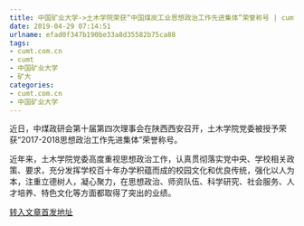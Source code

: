 ```yaml
---
title: 中国矿业大学->土木学院荣获“中国煤炭工业思想政治工作先进集体”荣誉称号 | cumt.com.cn
date: 2019-04-29 07:14:51
urlname: efad0f347b190be33a8d35582b75ca88
tags: 
- cumt.com.cn
- cumt
- 中国矿业大学
- 矿大
categories:
- cumt.com.cn
- 中国矿业大学
---
```


近日，中煤政研会第十届第四次理事会在陕西西安召开，土木学院党委被授予荣获“2017-2018思想政治工作先进集体”荣誉称号。

近年来，土木学院党委高度重视思想政治工作，认真贯彻落实党中央、学校相关政策、要求，充分发挥学校百十年办学积蕴而成的校园文化和优良传统，强化以人为本，注重立德树人，凝心聚力，在思想政治、师资队伍、科学研究、社会服务、人才培养、特色文化等方面都取得了突出的业绩。

[转入文章首发地址](http://xwzx.cumt.edu.cn/f9/28/c523a522536/page.htm)